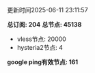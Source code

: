 更新时间2025-06-11 23:11:57

**总订阅: 204**
**总节点: 45138**
- vless节点: 20000
- hysteria2节点: 4

**google ping有效节点: 161**
